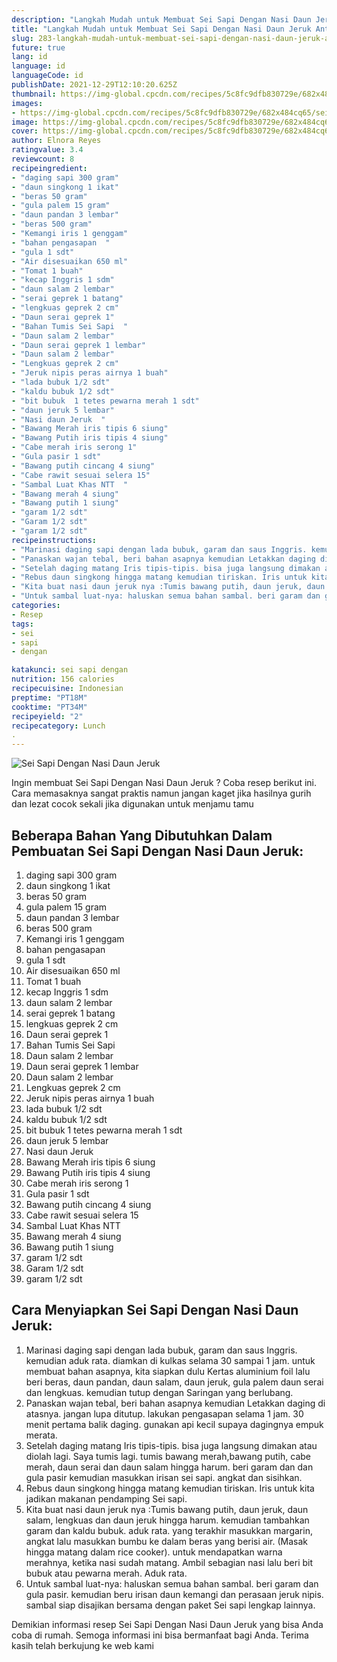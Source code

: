 ```yaml
---
description: "Langkah Mudah untuk Membuat Sei Sapi Dengan Nasi Daun Jeruk Anti Gagal"
title: "Langkah Mudah untuk Membuat Sei Sapi Dengan Nasi Daun Jeruk Anti Gagal"
slug: 283-langkah-mudah-untuk-membuat-sei-sapi-dengan-nasi-daun-jeruk-anti-gagal
future: true
lang: id
language: id
languageCode: id
publishDate: 2021-12-29T12:10:20.625Z 
thumbnail: https://img-global.cpcdn.com/recipes/5c8fc9dfb830729e/682x484cq65/sei-sapi-dengan-nasi-daun-jeruk-foto-resep-utama.png
images:
- https://img-global.cpcdn.com/recipes/5c8fc9dfb830729e/682x484cq65/sei-sapi-dengan-nasi-daun-jeruk-foto-resep-utama.png
image: https://img-global.cpcdn.com/recipes/5c8fc9dfb830729e/682x484cq65/sei-sapi-dengan-nasi-daun-jeruk-foto-resep-utama.png
cover: https://img-global.cpcdn.com/recipes/5c8fc9dfb830729e/682x484cq65/sei-sapi-dengan-nasi-daun-jeruk-foto-resep-utama.png
author: Elnora Reyes
ratingvalue: 3.4
reviewcount: 8
recipeingredient:
- "daging sapi 300 gram"
- "daun singkong 1 ikat"
- "beras 50 gram"
- "gula palem 15 gram"
- "daun pandan 3 lembar"
- "beras 500 gram"
- "Kemangi iris 1 genggam"
- "bahan pengasapan  "
- "gula 1 sdt"
- "Air disesuaikan 650 ml"
- "Tomat 1 buah"
- "kecap Inggris 1 sdm"
- "daun salam 2 lembar"
- "serai geprek 1 batang"
- "lengkuas geprek 2 cm"
- "Daun serai geprek 1"
- "Bahan Tumis Sei Sapi  "
- "Daun salam 2 lembar"
- "Daun serai geprek 1 lembar"
- "Daun salam 2 lembar"
- "Lengkuas geprek 2 cm"
- "Jeruk nipis peras airnya 1 buah"
- "lada bubuk 1/2 sdt"
- "kaldu bubuk 1/2 sdt"
- "bit bubuk  1 tetes pewarna merah 1 sdt"
- "daun jeruk 5 lembar"
- "Nasi daun Jeruk  "
- "Bawang Merah iris tipis 6 siung"
- "Bawang Putih iris tipis 4 siung"
- "Cabe merah iris serong 1"
- "Gula pasir 1 sdt"
- "Bawang putih cincang 4 siung"
- "Cabe rawit sesuai selera 15"
- "Sambal Luat Khas NTT  "
- "Bawang merah 4 siung"
- "Bawang putih 1 siung"
- "garam 1/2 sdt"
- "Garam 1/2 sdt"
- "garam 1/2 sdt"
recipeinstructions:
- "Marinasi daging sapi dengan lada bubuk, garam dan saus Inggris. kemudian aduk rata. diamkan di kulkas selama 30 sampai 1 jam. untuk membuat bahan asapnya, kita siapkan dulu Kertas aluminium foil lalu beri beras, daun pandan, daun salam, daun jeruk, gula palem daun serai dan lengkuas. kemudian tutup dengan Saringan yang berlubang."
- "Panaskan wajan tebal, beri bahan asapnya kemudian Letakkan daging di atasnya. jangan lupa ditutup. lakukan pengasapan selama 1 jam. 30 menit pertama balik daging. gunakan api kecil supaya dagingnya empuk merata."
- "Setelah daging matang Iris tipis-tipis. bisa juga langsung dimakan atau diolah lagi. Saya tumis lagi. tumis bawang merah,bawang putih, cabe merah, daun serai dan daun salam hingga harum. beri garam dan dan gula pasir kemudian masukkan irisan sei sapi. angkat dan sisihkan."
- "Rebus daun singkong hingga matang kemudian tiriskan. Iris untuk kita jadikan makanan pendamping Sei sapi."
- "Kita buat nasi daun jeruk nya :Tumis bawang putih, daun jeruk, daun salam, lengkuas dan daun jeruk hingga harum. kemudian tambahkan garam dan kaldu bubuk. aduk rata. yang terakhir masukkan margarin, angkat lalu masukkan bumbu ke dalam beras yang berisi air. (Masak hingga matang dalam rice cooker). untuk mendapatkan warna merahnya, ketika nasi sudah matang. Ambil sebagian nasi lalu beri bit bubuk atau pewarna merah. Aduk rata."
- "Untuk sambal luat-nya: haluskan semua bahan sambal. beri garam dan gula pasir. kemudian beru irisan daun kemangi dan perasaan jeruk nipis. sambal siap disajikan bersama dengan paket Sei sapi lengkap lainnya."
categories:
- Resep
tags:
- sei
- sapi
- dengan

katakunci: sei sapi dengan 
nutrition: 156 calories
recipecuisine: Indonesian
preptime: "PT18M"
cooktime: "PT34M"
recipeyield: "2"
recipecategory: Lunch
. 
---
```



![Sei Sapi Dengan Nasi Daun Jeruk](https://img-global.cpcdn.com/recipes/5c8fc9dfb830729e/682x484cq65/sei-sapi-dengan-nasi-daun-jeruk-foto-resep-utama.png)

Ingin membuat Sei Sapi Dengan Nasi Daun Jeruk ? Coba resep berikut ini. Cara memasaknya sangat praktis namun jangan kaget jika hasilnya gurih dan lezat cocok sekali jika digunakan untuk menjamu tamu

<!--inarticleads1-->

## Beberapa Bahan Yang Dibutuhkan Dalam Pembuatan Sei Sapi Dengan Nasi Daun Jeruk:

1. daging sapi 300 gram
1. daun singkong 1 ikat
1. beras 50 gram
1. gula palem 15 gram
1. daun pandan 3 lembar
1. beras 500 gram
1. Kemangi iris 1 genggam
1. bahan pengasapan  
1. gula 1 sdt
1. Air disesuaikan 650 ml
1. Tomat 1 buah
1. kecap Inggris 1 sdm
1. daun salam 2 lembar
1. serai geprek 1 batang
1. lengkuas geprek 2 cm
1. Daun serai geprek 1
1. Bahan Tumis Sei Sapi  
1. Daun salam 2 lembar
1. Daun serai geprek 1 lembar
1. Daun salam 2 lembar
1. Lengkuas geprek 2 cm
1. Jeruk nipis peras airnya 1 buah
1. lada bubuk 1/2 sdt
1. kaldu bubuk 1/2 sdt
1. bit bubuk  1 tetes pewarna merah 1 sdt
1. daun jeruk 5 lembar
1. Nasi daun Jeruk  
1. Bawang Merah iris tipis 6 siung
1. Bawang Putih iris tipis 4 siung
1. Cabe merah iris serong 1
1. Gula pasir 1 sdt
1. Bawang putih cincang 4 siung
1. Cabe rawit sesuai selera 15
1. Sambal Luat Khas NTT  
1. Bawang merah 4 siung
1. Bawang putih 1 siung
1. garam 1/2 sdt
1. Garam 1/2 sdt
1. garam 1/2 sdt



<!--inarticleads2-->

## Cara Menyiapkan Sei Sapi Dengan Nasi Daun Jeruk:

1. Marinasi daging sapi dengan lada bubuk, garam dan saus Inggris. kemudian aduk rata. diamkan di kulkas selama 30 sampai 1 jam. untuk membuat bahan asapnya, kita siapkan dulu Kertas aluminium foil lalu beri beras, daun pandan, daun salam, daun jeruk, gula palem daun serai dan lengkuas. kemudian tutup dengan Saringan yang berlubang.
1. Panaskan wajan tebal, beri bahan asapnya kemudian Letakkan daging di atasnya. jangan lupa ditutup. lakukan pengasapan selama 1 jam. 30 menit pertama balik daging. gunakan api kecil supaya dagingnya empuk merata.
1. Setelah daging matang Iris tipis-tipis. bisa juga langsung dimakan atau diolah lagi. Saya tumis lagi. tumis bawang merah,bawang putih, cabe merah, daun serai dan daun salam hingga harum. beri garam dan dan gula pasir kemudian masukkan irisan sei sapi. angkat dan sisihkan.
1. Rebus daun singkong hingga matang kemudian tiriskan. Iris untuk kita jadikan makanan pendamping Sei sapi.
1. Kita buat nasi daun jeruk nya :Tumis bawang putih, daun jeruk, daun salam, lengkuas dan daun jeruk hingga harum. kemudian tambahkan garam dan kaldu bubuk. aduk rata. yang terakhir masukkan margarin, angkat lalu masukkan bumbu ke dalam beras yang berisi air. (Masak hingga matang dalam rice cooker). untuk mendapatkan warna merahnya, ketika nasi sudah matang. Ambil sebagian nasi lalu beri bit bubuk atau pewarna merah. Aduk rata.
1. Untuk sambal luat-nya: haluskan semua bahan sambal. beri garam dan gula pasir. kemudian beru irisan daun kemangi dan perasaan jeruk nipis. sambal siap disajikan bersama dengan paket Sei sapi lengkap lainnya.




Demikian informasi  resep Sei Sapi Dengan Nasi Daun Jeruk   yang bisa Anda coba di rumah. Semoga informasi ini bisa bermanfaat bagi Anda. Terima kasih telah berkujung ke web kami
